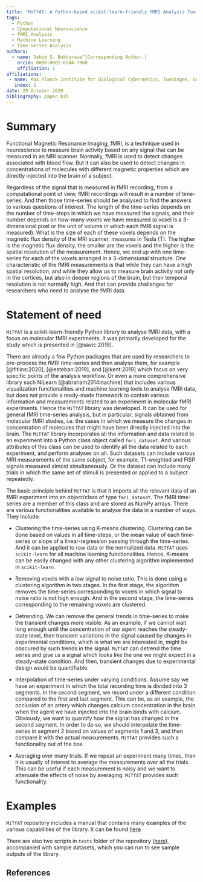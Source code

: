 ```yaml
---
title: 'MiTfAT: A Python-based scikit-learn-friendly fMRI Analysis Tool, Made in Tuebingen.'
tags:
  - Python
  - Cpmputational Neuroscience
  - fMRI Analysis
  - Machine Learning
  - Time-Series Analysis
authors:
  - name: Vahid S. Bokharaie^[Corresponding Author.]
    orcid: 0000-0001-6544-7960
    affiliation: 1
affiliations:
 - name: Max Planck Institute for Biological Cybernetics, Tuebingen, Germany
   index: 1
date: 20 October 2020
bibliography: paper.bib
---
```



# Summary
 
Functional Magnetic Resonance Imaging, fMRI, is a technique used in neuroscience to measure brain activity based on any signal that can be measured in an MRI scanner. Normally, fMRI is used to detect changes associated with blood flow. But it can also be used to detect changes in concentrations of molecules with different magnetic properties which are directly injected into the brain of a subject. 

Regardless of the signal that is measured in fMRI recording, from a computational point of view, fMRI recordings will result in a number of time-series. And then those time-series should be analysed to find the answers to various questions of interest. The length of the time-series depends on the number of time-steps in which we have measured the signals, and their number depends on how-many voxels we have measured (a voxel is a 3-dimensional pixel or the unit of volume in which each fMRI signal is measured). What is the size of each of these voxels depends on the magnetic flux density of the MRI scanner, measures in Tesla (T). The higher is the magnetic flux density, the smaller are the voxels and the higher is the spatial resolution of the measurement. Hence, we end up with one time-series for each of the voxels arranged in a 3-dimensional structure. One characteristic of the fMRI measurements is that while they can have a high spatial resolution, and while they allow us to measure brain activity not only in the cortices, but also in deeper regions of the brain, but their temporal resolution is not normally high. And that can provide challenges for researchers who need to analyse the fMRI data.

# Statement of need

`MiTfAT` is a scikit-learn-friendly Python library to analyse fMRI data, with a focus on molecular fMRI experiments. It was primarily developed for the study which is presented in [@savic:2019].
   
   There are already a few Python packages that are used by researchers to pre-process the fMRI time-series and then analyse them, for example [@fitlins:2020], [@esteban:2019], and [@kent:2019] which focus on very specific points of the analysis workflow. Or even a more comprehensive library such NiLearn [@abraham2014machine] that includes various visualization functionalities and machine learning tools to analyse fMRI data, but does not provide a ready-made framework to contain various information and measurements related to an experiment in molecular fMRI experiments. Hence the `MiTfAT` library was developed. It can be used for general fMRI time-series analysis, but in particular, signals obtained from molecular fMRI studies, i.e. the cases in which we measure the changes in concentration of molecules that might have been directly injected into the brain. The `MiTfAT` library incorporates all the information and data related to an experiment into a Python class object called `fmri_dataset`. And various attributes of this class can be used to identify all the data related to each experiment, and perform analyses on all. Such datasets can include various MRI measurements of the same subject, for example, T1-weighted and FISP signals measured almost simultaneously. Or the dataset can include many trials in which the same set of stimuli is presented or applied to a subject repeatedly. 
   
   The basic principle behind `MiTfAT` is that it imports all the relevant data of an fMRI experiment into an object/class of type `fmri_dataset`. The fMRI time-series are a member of this class and are stored as NumPy arrays. There are various functionalities available to analyse the data in a number of ways. They include:
   
   - Clustering the time-series using K-means clustering. Clustering can be done based on values in all time-steps, or the mean value of each time-series or slope of a linear-regression passing through the time-series. And it can be applied to raw data or the normalized data. `MiTfAT` uses `scikit-learn` for all machine learning functionalities. Hence, K-means can be easily changed with any other clustering algorithm implemented in `scikit-learn`. 
   
   - Removing voxels with a low signal to noise ratio. This is done using a clustering algorithm in two stages. In the first stage, the algorithm removes the time-series corresponding to voxels in which signal to noise ratio is not high enough. And in the second stage, the time-series corresponding to the remaining voxels are clustered. 
   
   - Detrending. We can remove the general trends in time-series to make the transient changes more visible. As an example, if we cannot wait long enough until the concentration of our agent reaches the steady-state level, then transient variations in the signal caused by changes in experimental conditions, which is what we are interested in, might be obscured by such trends in the signal. `MiTfAT` can detrend the time series and give us a signal which looks like the one we might expect in a steady-state condition. And then, transient changes due to experimental design would be quantifiable.
   
   - Interpolation of time-series under varying conditions. Assume say we have an experiment in which the total recording time is divided into 3 segments. In the second segment, we record under a different condition compared to the first and last segment. This can be, as an example, the occlusion of an artery which changes calcium concentration in the brain when the agent we have injected into the brain binds with calcium. Obviously, we want to quantify how the signal has changed in the second segment. In order to do so, we should interpolate the time-series in segment 2 based on values of segments 1 and 3, and then compare it with the actual measurements. `MiTfAT` provides such a functionality out of the box. 
   
   - Averaging over many trials. If we repeat an experiment many times, then it is usually of interest to average the measurements over all the trials. This can be useful if each measurement is noisy and we want to attenuate the effects of noise by averaging. `MiTfAT` provides such functionality. 

# Examples
`MiTfAT` repository includes a manual that contains many examples of the various capabilities of the library. It can be found [here](https://github.com/vahid-sb/MiTfAT/tree/master/docs/mitfat.pdf)

There are also two scripts in `tests` folder of the repository ([here](https://github.com/vahid-sb/MiTfAT/tree/master/tests/)), accompanied with sample datasets, which you can run to see sample outputs of the library. 
 
## References

